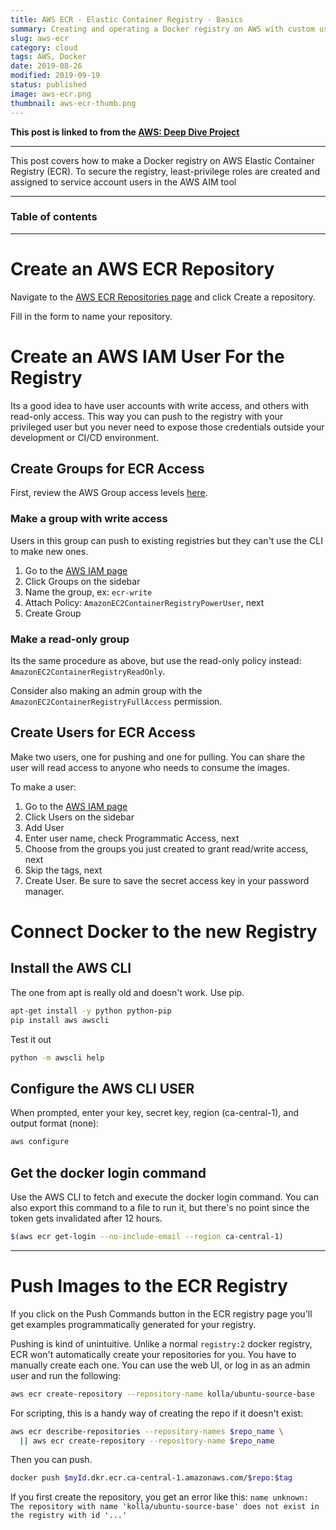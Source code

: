 ```yaml
---
title: AWS ECR - Elastic Container Registry - Basics
summary: Creating and operating a Docker registry on AWS with custom users
slug: aws-ecr
category: cloud
tags: AWS, Docker
date: 2019-08-26
modified: 2019-09-19
status: published
image: aws-ecr.png
thumbnail: aws-ecr-thumb.png
---
```



**This post is linked to from the [AWS: Deep Dive Project](/aws.html)**

---


This post covers how to make a Docker registry on AWS Elastic Container
Registry (ECR).
To secure the registry, least-privilege roles are created and assigned to
service account users in the AWS AIM tool

---

### Table of contents

---

# Create an AWS ECR Repository

Navigate to the
[AWS ECR Repositories page](https://ca-central-1.console.aws.amazon.com/ecr/repositories)
and click Create a repository.

Fill in the form to name your repository.

# Create an AWS IAM User For the Registry

Its a good idea to have user accounts with write access, and others with
read-only access. This way you can push to the registry with your privileged
user but you never need to expose those credentials outside your development
or CI/CD environment.


## Create Groups for ECR Access

First, review the AWS Group access levels [here](https://docs.aws.amazon.com/AmazonECR/latest/userguide/ecr_managed_policies.html).

### Make a group with write access

Users in this group can push to existing registries but they can't use the CLI
to make new ones.

1. Go to the [AWS IAM page](https://console.aws.amazon.com/iam)
2. Click Groups on the sidebar
3. Name the group, ex: `ecr-write`
4. Attach Policy: `AmazonEC2ContainerRegistryPowerUser`, next
5. Create Group


### Make a read-only group

Its the same procedure as above, but use the read-only policy instead:
`AmazonEC2ContainerRegistryReadOnly`.

Consider also making an admin group with the
`AmazonEC2ContainerRegistryFullAccess` permission.


## Create Users for ECR Access

Make two users, one for pushing and one for pulling. You can share the user
will read access to anyone who needs to consume the images.

To make a user:

1. Go to the [AWS IAM page](https://console.aws.amazon.com/iam)
2. Click Users on the sidebar
3. Add User
4. Enter user name, check Programmatic Access, next
5. Choose from the groups you just created to grant read/write access, next
6. Skip the tags, next
7. Create User. Be sure to save the secret access key in your password manager.



# Connect Docker to the new  Registry

## Install the AWS CLI
The one from apt is really old and doesn't work. Use pip.
```bash
apt-get install -y python python-pip
pip install aws awscli
```

Test it out
```bash
python -m awscli help
```

## Configure the AWS CLI USER
When prompted, enter your key, secret key, region (ca-central-1), and output
format (none):
```bash
aws configure
```

## Get the docker login command
Use the AWS CLI to fetch and execute the docker login command. You can also
export this command to a file to run it, but there's no point since the token
gets invalidated after 12 hours.

```bash
$(aws ecr get-login --no-include-email --region ca-central-1)
```


---


# Push Images to the ECR Registry
If you click on the Push Commands button in the ECR registry page you'll get
examples programmatically generated for your registry.

Pushing is kind of unintuitive. Unlike a normal `registry:2` docker registry,
ECR won't automatically create your repositories for you. You have to manually
create each one. You can use the web UI, or log in as an admin user and run the
following:

```bash
aws ecr create-repository --repository-name kolla/ubuntu-source-base
```

For scripting, this is a handy way of creating the repo if it doesn't exist:

```bash
aws ecr describe-repositories --repository-names $repo_name \
  || aws ecr create-repository --repository-name $repo_name
```

Then you can push.

```bash
docker push $myId.dkr.ecr.ca-central-1.amazonaws.com/$repo:$tag
```

If you first create the repository, you get an error like this: `name unknown:
The repository with name 'kolla/ubuntu-source-base' does not exist in the
registry with id '...'`
